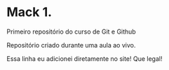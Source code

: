 # Mack 1.
 Primeiro repositório do curso de Git e Github

Repositório criado durante uma  aula ao vivo.

Essa linha eu adicionei diretamente no site! Que legal!
